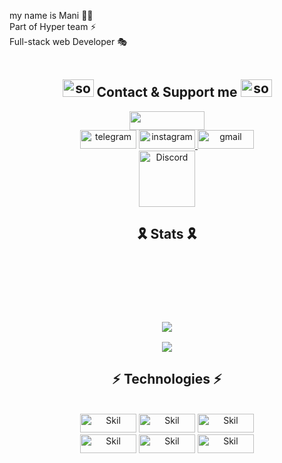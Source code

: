 my name is Mani 👨‍💻</br>
Part of Hyper team ⚡️</br>
Full-stack web Developer 🎭</br>
</br>
<h2 align="center"><img width="50" height="28" src="https://media.giphy.com/media/WUlplcMpOCEmTGBtBW/giphy.gif" alt="socialmedia"> Contact & Support me <img width="50" height="28" src="https://media.giphy.com/media/WUlplcMpOCEmTGBtBW/giphy.gif" alt="socialmedia"></h2>

<div align="center">
<a href="https://coffeebede.ir/buycoffee/manimbn"><img class="img-fluid" src="https://coffeebede.ir/DashboardTemplateV2/app-assets/images/banner/default-yellow.svg" width="120" height="30"></a></br>
<a href="https://telegram.me/Mani_MBn"><img src="https://img.shields.io/badge/Telegram-2CA5E0?style=for-the-badge&logo=telegram&logoColor=white" alt="telegram" width="90" height="30"></a>
<a href="https://www.instagram.com/_manimbn/"><img src="https://img.shields.io/badge/Instagram-E4405F?style=for-the-badge&logo=instagram&logoColor=white" alt="instagram" width="90" height="30">
<a href="mailto:icymbn@gmail.com"><img src="https://img.shields.io/badge/Gmail-D14836?style=for-the-badge&logo=gmail&logoColor=white" alt="gmail" width="90" height="30"></a><br>
<a href="https://discords.com/bio/p/icymbn"><img src="https://img.shields.io/badge/Discord-7289DA?style=for-the-badge&logo=discord&logoColor=white" alt="Discord" width="90"></a>
</div>

<h2 align="center">🎗 Stats 🎗</h2>
<h3 align="center"> 
<br>
<br>
<br>
<br>  
<p align="center"><img src="https://github-readme-streak-stats.herokuapp.com/?user=icymbn&theme=dark"></p>
<p align="center"><img src="https://github-readme-stats.vercel.app/api/top-langs/?username=icymbn&hide=css&theme=dark"></p>

												     

<h2 align="center">⚡ Technologies ⚡</h2>
<div align="center">
	</br>
<img src="https://img.shields.io/badge/HTML5-E34F26?style=for-the-badge&logo=html5&logoColor=white" alt="Skil" width="90" height="30">
<img src="https://img.shields.io/badge/CSS3-1572B6?style=for-the-badge&logo=css3&logoColor=white" alt="Skil" width="90" height="30">
<img src="https://img.shields.io/badge/JavaScript-F7DF1E?style=for-the-badge&logo=javascript&logoColor=black" alt="Skil" width="90" height="30">
	</br>
<img src="https://img.shields.io/badge/PHP-777BB4?style=for-the-badge&logo=php&logoColor=white" alt="Skil" width="90" height="30">
<img src="https://img.shields.io/badge/Laravel-FF2D20?style=for-the-badge&logo=laravel&logoColor=white" alt="Skil" width="90" height="30">
<img src="https://img.shields.io/badge/MySQL-00000F?style=for-the-badge&logo=mysql&logoColor=white" alt="Skil" width="90" height="30">
</div>
